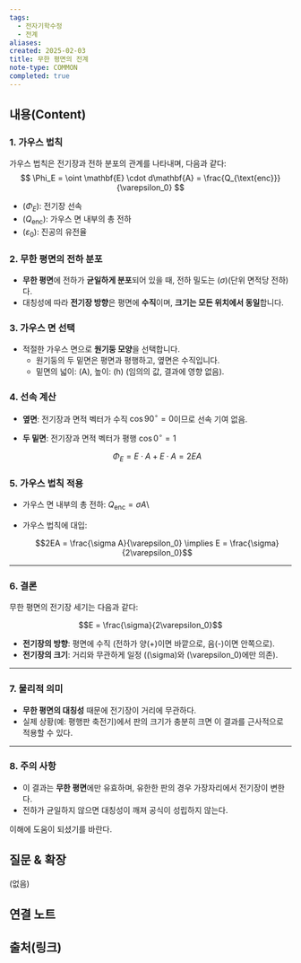 ```yaml
---
tags:
  - 전자기학수정
  - 전계
aliases: 
created: 2025-02-03
title: 무한 평면의 전계
note-type: COMMON
completed: true
---
```



## 내용(Content)


### 1. 가우스 법칙
가우스 법칙은 전기장과 전하 분포의 관계를 나타내며, 다음과 같다:
$$
\Phi_E = \oint \mathbf{E} \cdot d\mathbf{A} = \frac{Q_{\text{enc}}}{\varepsilon_0}
$$
- \($\Phi_E$\): 전기장 선속  
- \($Q_{\text{enc}}$\): 가우스 면 내부의 총 전하  
- \($\varepsilon_0$\): 진공의 유전율  


### 2. 무한 평면의 전하 분포
- **무한 평면**에 전하가 **균일하게 분포**되어 있을 때, 전하 밀도는 ($\sigma$)(단위 면적당 전하)다.  
- 대칭성에 따라 **전기장 방향**은 평면에 **수직**이며, **크기는 모든 위치에서 동일**합니다.  


### 3. 가우스 면 선택
- 적절한 가우스 면으로 **원기둥 모양**을 선택합니다.  
  - 원기둥의 두 밑면은 평면과 평행하고, 옆면은 수직입니다.  
  - 밑면의 넓이: \(A\), 높이: \(h\) (임의의 값, 결과에 영향 없음).  


### 4. 선속 계산
- **옆면**: 전기장과 면적 벡터가 수직 $\cos 90^\circ = 0$이므로 선속 기여 없음.  
- **두 밑면**: 전기장과 면적 벡터가 평행 $\cos 0^\circ = 1$
  
  $$\Phi_E = E \cdot A + E \cdot A = 2EA$$
  


### 5. 가우스 법칙 적용
- 가우스 면 내부의 총 전하: $Q_{\text{enc}} = \sigma A$\
- 가우스 법칙에 대입:  
  
  $$2EA = \frac{\sigma A}{\varepsilon_0} \implies E = \frac{\sigma}{2\varepsilon_0}$$
  

---

### 6. 결론
무한 평면의 전기장 세기는 다음과 같다:

$$E = \frac{\sigma}{2\varepsilon_0}$$

- **전기장의 방향**: 평면에 수직 (전하가 양(+)이면 바깥으로, 음(-)이면 안쪽으로).  
- **전기장의 크기**: 거리와 무관하게 일정 (\(\sigma\)와 \(\varepsilon_0\)에만 의존).  

---

### 7. 물리적 의미
- **무한 평면의 대칭성** 때문에 전기장이 거리에 무관하다.  
- 실제 상황(예: 평행판 축전기)에서 판의 크기가 충분히 크면 이 결과를 근사적으로 적용할 수 있다.  

---

### 8. 주의 사항
- 이 결과는 **무한 평면**에만 유효하며, 유한한 판의 경우 가장자리에서 전기장이 변한다.  
- 전하가 균일하지 않으면 대칭성이 깨져 공식이 성립하지 않는다.  

이해에 도움이 되셨기를 바란다.

## 질문 & 확장

(없음)

## 연결 노트

## 출처(링크)





